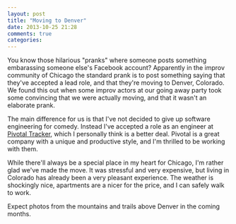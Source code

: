 ```yaml
---
layout: post
title: "Moving to Denver"
date: 2013-10-25 21:28
comments: true
categories:
---
```


You know those hilarious "pranks" where someone posts something
embarassing someone else's Facebook account? Apparently in the improv
community of Chicago the standard prank is to post something saying that
they've accepted a lead role, and that they're moving to Denver,
Colorado. We found this out when some improv actors at our going away
party took some convincing that we were actually moving, and that it
wasn't an elaborate prank.

The main difference for us is that I've not decided to give up software
engineering for comedy. Instead I've accepted a role as an engineer at
[Pivotal Tracker](www.pivotaltracker.com), which I personally think is a
better deal. Pivotal is a great company with a unique and productive
style, and I'm thrilled to be working with them.

While there'll always be a special place in my heart for Chicago, I'm
rather glad we've made the move. It was stressful and very expensive,
but living in Colorado has already been a very pleasant experience. The
weather is shockingly nice, apartments are a nicer for the price, and I
can safely walk to work.

Expect photos from the mountains and trails above Denver in the coming
months.
